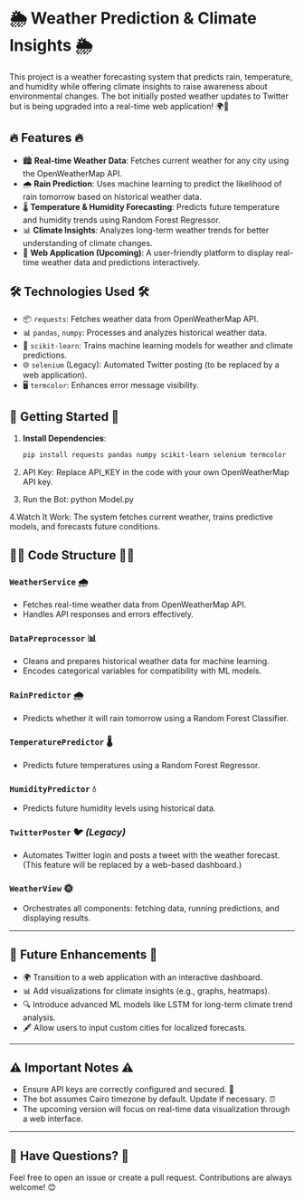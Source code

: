 # 🌦️ **Weather Prediction & Climate Insights** 🌦️

This project is a weather forecasting system that predicts rain, temperature, and humidity while offering climate insights to raise awareness about environmental changes. The bot initially posted weather updates to Twitter but is being upgraded into a real-time web application! 🌍💬

## 🔥 **Features** 🔥
- 🏙️ **Real-time Weather Data**: Fetches current weather for any city using the OpenWeatherMap API.
- 🌧️ **Rain Prediction**: Uses machine learning to predict the likelihood of rain tomorrow based on historical weather data.
- 🌡️ **Temperature & Humidity Forecasting**: Predicts future temperature and humidity trends using Random Forest Regressor.
- 📊 **Climate Insights**: Analyzes long-term weather trends for better understanding of climate changes.
- 🚀 **Web Application (Upcoming)**: A user-friendly platform to display real-time weather data and predictions interactively.

## 🛠️ **Technologies Used** 🛠️
- 📦 `requests`: Fetches weather data from OpenWeatherMap API.
- 📊 `pandas`, `numpy`: Processes and analyzes historical weather data.
- 🧠 `scikit-learn`: Trains machine learning models for weather and climate predictions.
- 🌐 `selenium` (Legacy): Automated Twitter posting (to be replaced by a web application).
- 🖥️ `termcolor`: Enhances error message visibility.

## 🚀 **Getting Started** 🚀

1. **Install Dependencies**: 
   ```bash
   pip install requests pandas numpy scikit-learn selenium termcolor
2. API Key: Replace API_KEY in the code with your own OpenWeatherMap API key.

3. Run the Bot:
python Model.py

4.Watch It Work: The system fetches current weather, trains predictive models, and forecasts future conditions.

## 🧑‍💻 Code Structure 🧑‍💻

### `WeatherService` 🌧️
- Fetches real-time weather data from OpenWeatherMap API.
- Handles API responses and errors effectively.

### `DataPreprocessor` 📊
- Cleans and prepares historical weather data for machine learning.
- Encodes categorical variables for compatibility with ML models.

### `RainPredictor` 🌧️
- Predicts whether it will rain tomorrow using a Random Forest Classifier.

### `TemperaturePredictor` 🌡️
- Predicts future temperatures using a Random Forest Regressor.

### `HumidityPredictor` 💧
- Predicts future humidity levels using historical data.

### `TwitterPoster` 🐦 *(Legacy)*  
- Automates Twitter login and posts a tweet with the weather forecast. (This feature will be replaced by a web-based dashboard.)

### `WeatherView` 🌞
- Orchestrates all components: fetching data, running predictions, and displaying results.

---

## 📅 Future Enhancements 📅
- 🌍 Transition to a web application with an interactive dashboard.
- 📊 Add visualizations for climate insights (e.g., graphs, heatmaps).
- 🔍 Introduce advanced ML models like LSTM for long-term climate trend analysis.
- 🖋️ Allow users to input custom cities for localized forecasts.

---

## ⚠️ Important Notes ⚠️
- Ensure API keys are correctly configured and secured. 🔑
- The bot assumes Cairo timezone by default. Update if necessary. ⏰
- The upcoming version will focus on real-time data visualization through a web interface.

---

## 💬 Have Questions? 💬
Feel free to open an issue or create a pull request. Contributions are always welcome! 😊
